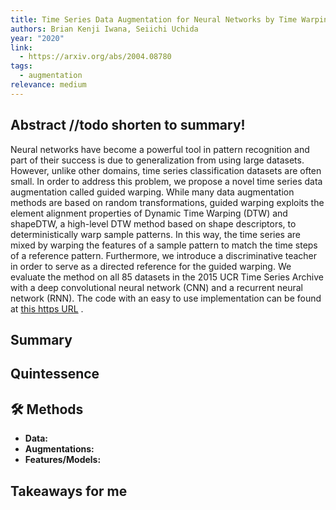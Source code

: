 ```yaml
---
title: Time Series Data Augmentation for Neural Networks by Time Warping with a Discriminative Teacher
authors: Brian Kenji Iwana, Seiichi Uchida
year: "2020"
link:
  - https://arxiv.org/abs/2004.08780
tags:
  - augmentation
relevance: medium
---
```

## Abstract //todo shorten to summary!
Neural networks have become a powerful tool in pattern recognition and part of their success is due to generalization from using large datasets. However, unlike other domains, time series classification datasets are often small. In order to address this problem, we propose a novel time series data augmentation called guided warping. While many data augmentation methods are based on random transformations, guided warping exploits the element alignment properties of Dynamic Time Warping (DTW) and shapeDTW, a high-level DTW method based on shape descriptors, to deterministically warp sample patterns. In this way, the time series are mixed by warping the features of a sample pattern to match the time steps of a reference pattern. Furthermore, we introduce a discriminative teacher in order to serve as a directed reference for the guided warping. We evaluate the method on all 85 datasets in the 2015 UCR Time Series Archive with a deep convolutional neural network (CNN) and a recurrent neural network (RNN). The code with an easy to use implementation can be found at [this https URL](https://github.com/uchidalab/time_series_augmentation) .

## Summary


## Quintessence


## 🛠️ Methods
- **Data:**  
- **Augmentations:**  
- **Features/Models:**  


## Takeaways for me

